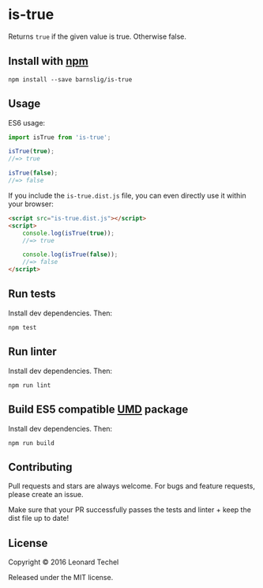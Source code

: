 # is-true
Returns `true` if the given value is true. Otherwise false.

## Install with [npm](npmjs.org)

	npm install --save barnslig/is-true

## Usage
ES6 usage:

```js
import isTrue from 'is-true';

isTrue(true);
//=> true

isTrue(false);
//=> false
```

If you include the `is-true.dist.js` file, you can even directly use it within
your browser:

```html
<script src="is-true.dist.js"></script>
<script>
	console.log(isTrue(true));
	//=> true

	console.log(isTrue(false));
	//=> false
</script>
```

## Run tests
Install dev dependencies. Then:

	npm test

## Run linter
Install dev dependencies. Then:

	npm run lint

## Build ES5 compatible [UMD](https://github.com/ForbesLindesay/umd) package
Install dev dependencies. Then:

	npm run build

## Contributing
Pull requests and stars are always welcome. For bugs and feature requests,
please create an issue.

Make sure that your PR successfully passes the tests and linter + keep the dist
file up to date!

## License
Copyright © 2016 Leonard Techel

Released under the MIT license.
